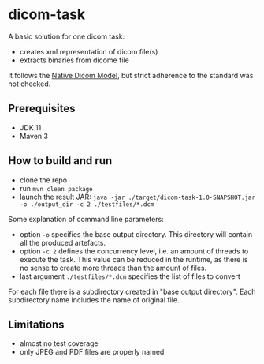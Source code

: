 # dicom-task

A basic solution for one dicom task: 
 - creates xml representation of dicom file(s)
 - extracts binaries from dicome file

It follows the [Native Dicom Model](https://dicom.nema.org/medical/dicom/current/output/html/part19.html#sect_A.1), but strict adherence to the standard was not checked.

## Prerequisites
 - JDK 11
 - Maven 3
 

## How to build and run
 - clone the repo
 - run `mvn clean package` 
 - launch the result JAR: `java -jar ./target/dicom-task-1.0-SNAPSHOT.jar -o ./output_dir -c 2 ./testfiles/*.dcm`
 
 Some explanation of command line parameters:
  - option `-o` specifies the base output directory. This directory will contain all the produced artefacts.
  - option `-c 2` defines the concurrency level, i.e. an amount of threads to execute the task. This value can be reduced in the runtime, as there is no sense to create more threads than the amount of files.
  - last argument `./testfiles/*.dcm`  specifies the list of files to convert
  
 For each file there is a subdirectory created in "base output directory". Each subdirectory name includes the name of original file. 
 
 
 ## Limitations
  - almost no test coverage
  - only JPEG and PDF files are properly named 
